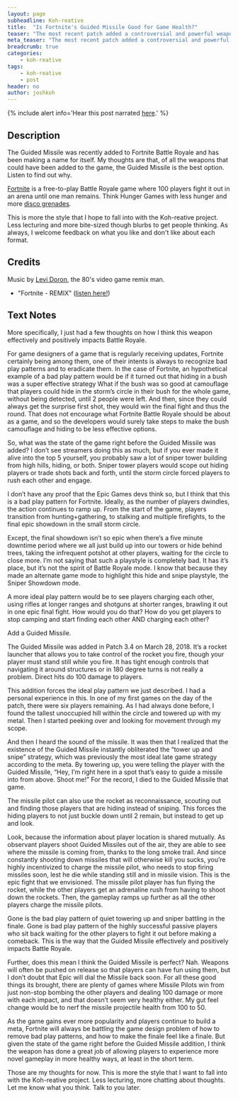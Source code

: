 ```yaml
---
layout: page
subheadline: Koh-reative
title:  "Is Fortnite's Guided Missile Good for Game Health?"
teaser: "The most recent patch added a controversial and powerful weapon to the game. But do you realize how good and healthy for the game it actually is?"
meta_teaser: "The most recent patch added a controversial and powerful weapon to the game. But do you realize how good and healthy for the game it actually is?"
breadcrumb: true
categories:
    - koh-reative
tags:
    - koh-reative
    - post
header: no
author: joshkoh
---
```


{% include alert info='Hear this post narrated <a
href="/audio/05-fortnite-missile.mp3">here</a>.' %}

## Description

The Guided Missile was recently added to Fortnite Battle Royale and has been
making a name for itself. My thoughts are that, of all the weapons that could
have been added to the game, the Guided Missile is the best option. Listen to
find out why.

<a
href="https://www.epicgames.com/fortnite/en-US/buy-now/battle-royale">Fortnite</a>
is a free-to-play Battle Royale game where 100 players fight it out in an arena
until one man remains. Think Hunger Games with less hunger and more <a
href="https://www.youtube.com/watch?v=ACorWTwTxN4">disco grenades</a>.

This is more the style that I hope to fall into with the Koh-reative project.
Less lecturing and more bite-sized though blurbs to get people thinking. As
always, I welcome feedback on what you like and don't like about each format.

## Credits

Music by <a href="https://www.youtube.com/channel/UCdsd8BN9d-xgbOh7Wc3HCwQ">Levi
Doron</a>, the 80's video game remix man.

- "Fortnite - REMIX" (<a
  href="https://www.youtube.com/watch?v=aCx21zcbfq0">listen here!</a>)

## Text Notes

More specifically, I just had a few thoughts on how I think this weapon
effectively and positively impacts Battle Royale.

For game designers of a game that is regularly receiving updates, Fortnite
certainly being among them, one of their intents is always to recognize bad play
patterns and to eradicate them. In the case of Fortnite, an hypothetical example
of a bad play pattern would be if it turned out that hiding in a bush was a
super effective strategy What if the bush was so good at camouflage that players
could hide in the storm’s circle in their bush for the whole game, without being
detected, until 2 people were left. And then, since they could always get the
surprise first shot, they would win the final fight and thus the round. That
does not encourage what Fortnite Battle Royale should be about as a game, and so
the developers would surely take steps to make the bush camouflage and hiding to
be less effective options.

So, what was the state of the game right before the Guided Missile was added? I
don’t see streamers doing this as much, but if you ever made it alive into the
top 5 yourself, you probably saw a lot of sniper tower building from high hills,
hiding, or both. Sniper tower players would scope out hiding players or trade
shots back and forth, until the storm circle forced players to rush each other
and engage.

I don’t have any proof that the Epic Games devs think so, but I think that this
is a bad play pattern for Fortnite. Ideally, as the number of players dwindles,
the action continues to ramp up. From the start of the game, players transition
from hunting+gathering, to stalking and multiple firefights, to the final epic
showdown in the small storm circle.

Except, the final showdown isn’t so epic when there’s a five minute downtime
period where we all just build up into our towers or hide behind trees, taking
the infrequent potshot at other players, waiting for the circle to close more.
I’m not saying that such a playstyle is completely bad. It has it’s place, but
it’s not the spirit of Battle Royale mode. I know that because they made an
alternate game mode to highlight this hide and snipe playstyle, the Sniper
Showdown mode.

A more ideal play pattern would be to see players charging each other, using
rifles at longer ranges and shotguns at shorter ranges, brawling it out in one
epic final fight. How would you do that? How do you get players to stop camping
and start finding each other AND charging each other?

Add a Guided Missile.

The Guided Missile was added in Patch 3.4 on March 28, 2018. It’s a rocket
launcher that allows you to take control of the rocket you fire, though your
player must stand still while you fire. It has tight enough controls that
navigating it around structures or in 180 degree turns is not really a problem.
Direct hits do 100 damage to players.

This addition forces the ideal play pattern we just described. I had a personal
experience in this. In one of my first games on the day of the patch, there were
six players remaining. As I had always done before, I found the tallest
unoccupied hill within the circle and towered up with my metal. Then I started
peeking over and looking for movement through my scope.

And then I heard the sound of the missile. It was then that I realized that the
existence of the Guided Missile instantly obliterated the “tower up and snipe”
strategy, which was previously the most ideal late game strategy according to
the meta. By towering up, you were telling the player with the Guided Missile,
“Hey, I’m right here in a spot that’s easy to guide a missile into from above.
Shoot me!” For the record, I died to the Guided Missile that game.

The missile pilot can also use the rocket as reconnaissance, scouting out and
finding those players that are hiding instead of sniping. This forces the hiding
players to not just buckle down until 2 remain, but instead to get up and look.

Look, because the information about player location is shared mutually. As
observant players shoot Guided Missiles out of the air, they are able to see
where the missile is coming from, thanks to the long smoke trail. And since
constantly shooting down missiles that will otherwise kill you sucks, you’re
highly incentivized to charge the missile pilot, who needs to stop firing
missiles soon, lest he die while standing still and in missile vision. This is
the epic fight that we envisioned. The missile pilot player has fun flying the
rocket, while the other players get an adrenaline rush from having to shoot down
the rockets. Then, the gameplay ramps up further as all the other players charge
the missile pilots.

Gone is the bad play pattern of quiet towering up and sniper battling in the
finale. Gone is bad play pattern of the highly successful passive players who
sit back waiting for the other players to fight it out before making a comeback.
This is the way that the Guided Missile effectively and positively impacts
Battle Royale.

Further, does this mean I think the Guided Missile is perfect? Nah. Weapons will
often be pushed on release so that players can have fun using them, but I don’t
doubt that Epic will dial the Missile back soon. For all these good things its
brought, there are plenty of games where Missile Pilots win from just non-stop
bombing the other players and dealing 100 damage or more with each impact, and
that doesn’t seem very healthy either. My gut feel change would be to nerf the
missile projectile health from 100 to 50.

As the game gains ever more popularity and players continue to build a meta,
Fortnite will always be battling the game design problem of how to remove bad
play patterns, and how to make the finale feel like a finale. But given the
state of the game right before the Guided Missile addition, I think the weapon
has done a great job of allowing players to experience more novel gameplay in
more healthy ways, at least in the short term.

Those are my thoughts for now. This is more the style that I want to fall into
with the Koh-reative project. Less lecturing, more chatting about thoughts. Let
me know what you think. Talk to you later.
